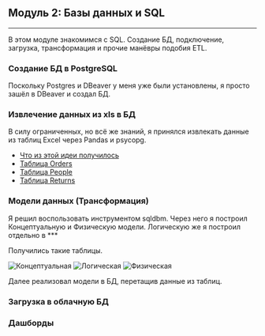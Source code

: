 ## Модуль 2: Базы данных и SQL

---

В этом модуле знакомимся с SQL. Создание БД, подключение, загрузка, трансформация и прочие манёвры подобия ETL.

### Создание БД в PostgreSQL

Поскольку Postgres и DBeaver у меня уже были установлены, я просто зашёл в DBeaver и создал БД.

### Извлечение данных из xls в БД

В силу ограниченных, но всё же знаний, я принялся извлекать данные из таблиц Excel через Pandas и psycopg.


- [Что из этой идеи получилось]()
- [Таблица Orders]()
- [Таблица People]()
- [Таблица Returns]()

### Модели данных (Трансформация)

Я решил воспользовать инструментом sqldbm. Через него я построил Концептуальную и Физическую модели. Логическую же я построил отдельно в ***


Получились такие таблицы.

<img src='' alt='Концептуальная'>

<img src='' alt='Логическая'>

<img src='' alt='Физическая'>


Далее реализовал модели в БД, перетащив данные из таблиц.


### Загрузка в облачную БД


### Дашборды

